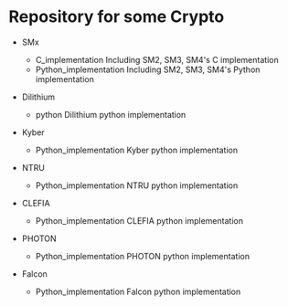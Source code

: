 # Repository for some Crypto

- SMx
    - C_implementation
    Including SM2, SM3, SM4's C implementation
    - Python_implementation
    Including SM2, SM3, SM4's Python implementation

- Dilithium
    - python
    Dilithium python implementation

- Kyber
    - Python_implementation
    Kyber python implementation

- NTRU
    - Python_implementation
    NTRU python implementation

- CLEFIA
    - Python_implementation
    CLEFIA python implementation

- PHOTON
    - Python_implementation
    PHOTON python implementation


- Falcon
    - Python_implementation
    Falcon python implementation